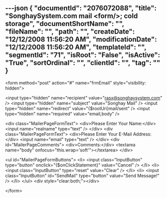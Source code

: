 ---json
{
  "documentId": "2076072088",
  "title": "SonghaySystem.com mail &lt;form/&gt;; cold storage",
  "documentShortName": "",
  "fileName": "",
  "path": "",
  "createDate": "12/12/2008 11:56:20 AM",
  "modificationDate": "12/12/2008 11:56:20 AM",
  "templateId": "",
  "segmentId": "71",
  "isRoot": "False",
  "isActive": "True",
  "sortOrdinal": "",
  "clientId": "",
  "tag": ""
}
---

&lt;form method=&quot;post&quot; action=&quot;#&quot; name=&quot;frmEmail&quot; style=&quot;visibility: hidden&quot;&gt;

&lt;input type=&quot;hidden&quot; name=&quot;recipient&quot; value=&quot;rasx@songhaysystem.com&quot; /&gt;
&lt;input type=&quot;hidden&quot; name=&quot;subject&quot; value=&quot;Songhay Mail&quot; /&gt;
&lt;input type=&quot;hidden&quot; name=&quot;redirect&quot; value=&quot;{$rootUri}mail/sent&quot; /&gt;
&lt;input type=&quot;hidden&quot; name=&quot;required&quot; value=&quot;email,body&quot; /&gt;

&lt;div class=&quot;MailerPageFormText&quot;&gt;
    &lt;div&gt;Please Enter Your Name:&lt;/div&gt;
    &lt;input name=&quot;realname&quot; type=&quot;text&quot; /&gt;
&lt;/div&gt;
&lt;div class=&quot;MailerPageFormText&quot;&gt;
    &lt;div&gt;Please Enter Your E-Mail Address:&lt;/div&gt;
    &lt;input name=&quot;email&quot; type=&quot;text&quot; /&gt;
&lt;/div&gt;
&lt;div id=&quot;MailerPageComments&quot;&gt;
    &lt;div&gt;Comments:&lt;/div&gt;
    &lt;textarea name=&quot;body&quot; onfocus=&quot;this.wrap='soft'&quot;&gt;&lt;/textarea&gt;
&lt;/div&gt;

&lt;ul id=&quot;MailerPageFormButtons&quot;&gt;
    &lt;li&gt;
&lt;input class=&quot;InputButton&quot; type=&quot;button&quot; onclick=&quot;{$onClickStatement}&quot; value=&quot;Cancel&quot; /&gt;
    &lt;/li&gt;
    &lt;li&gt;
&lt;input class=&quot;InputButton&quot; type=&quot;reset&quot; value=&quot;Clear&quot; /&gt;
    &lt;/li&gt;
    &lt;li&gt;
&lt;input class=&quot;InputButton&quot; id=&quot;SendMail&quot; type=&quot;button&quot; value=&quot;Send Message!&quot; /&gt;
    &lt;/li&gt;
&lt;/ul&gt;
&lt;div style=&quot;clear:both;&quot;&gt;&lt;/div&gt;

&lt;/form&gt;
